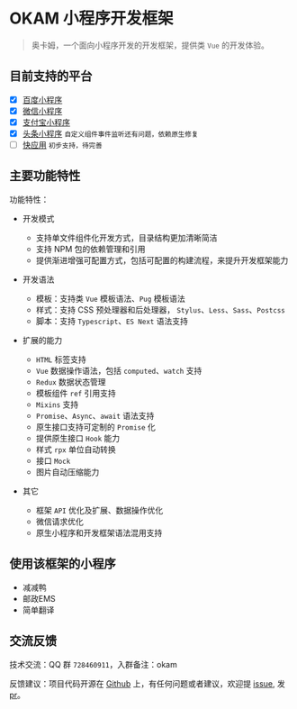 # OKAM 小程序开发框架

> 奥卡姆，一个面向小程序开发的开发框架，提供类 `Vue` 的开发体验。


## 目前支持的平台

- [x] [百度小程序](https://smartprogram.baidu.com/docs/introduction/enter_application/)
- [x] [微信小程序](https://developers.weixin.qq.com/miniprogram/dev/)
- [x] [支付宝小程序](https://docs.alipay.com/mini/developer/getting-started)
- [x] [头条小程序](https://developer.toutiao.com/docs/) `自定义组件事件监听还有问题，依赖原生修复`
- [ ] [快应用](https://www.quickapp.cn/) `初步支持，待完善`

## 主要功能特性

功能特性：

* 开发模式
    * 支持单文件组件化开发方式，目录结构更加清晰简洁
    * 支持 NPM 包的依赖管理和引用
    * 提供渐进增强可配置方式，包括可配置的构建流程，来提升开发框架能力

* 开发语法
    * 模板：支持类 `Vue` 模板语法、`Pug` 模板语法
    * 样式：支持 CSS 预处理器和后处理器， `Stylus`、`Less`、`Sass`、`Postcss`
    * 脚本：支持 `Typescript`、`ES Next` 语法支持

* 扩展的能力
    * `HTML` 标签支持
    * `Vue` 数据操作语法，包括 `computed`、`watch` 支持
    * `Redux` 数据状态管理
    * 模板组件 `ref` 引用支持
    * `Mixins` 支持
    * `Promise`、`Async`、`await` 语法支持
    * 原生接口支持可定制的 `Promise` 化
    * 提供原生接口 `Hook` 能力
    * 样式 `rpx` 单位自动转换
    * 接口 `Mock`
    * 图片自动压缩能力

* 其它
    * 框架 `API` 优化及扩展、数据操作优化
    * 微信请求优化
    * 原生小程序和开发框架语法混用支持

## 使用该框架的小程序

* 减减鸭
* 邮政EMS
* 简单翻译

## 交流反馈

技术交流：QQ 群 `728460911`，入群备注：okam

反馈建议：项目代码开源在 [Github](https://github.com/ecomfe/okam) 上，有任何问题或者建议，欢迎提 [issue](https://github.com/ecomfe/okam/issues/new), 发 [pr](https://github.com/ecomfe/okam)。
